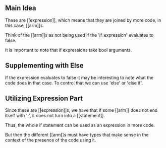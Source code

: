 ## Main Idea

These are [[expression]], which means that they are joined by more code, in this case, [[arm]]s.

Think of the [[arm]]s as not being used if the 'if_expression' evaluates to false.

It is important to note that if expressions take bool arguments.

## Supplementing with Else

If the expression evaluates to false it may be interesting to note what the code does in that case.
To control that we can use 'else' or 'else if'.

## Utilizing Expression Part 

Since these are [[expression]]s, we have that if some [[arm]] does not end itself with ';', it does not turn into a [[statement]].

Thus, the whole if statement can be used as an expression in more code.

But then the different [[arm]]s must have types that make sense in the context of the presence of the code using it.
